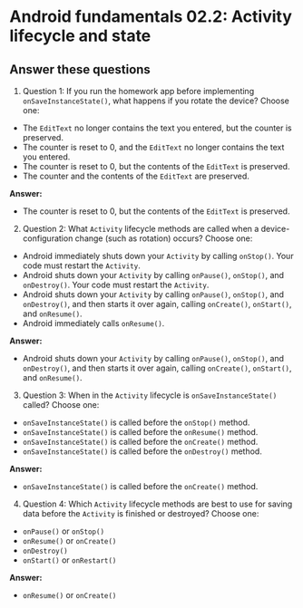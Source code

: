 Android fundamentals 02.2: Activity lifecycle and state
=======

Answer these questions
-----------

1. Question 1: If you run the homework app before implementing `onSaveInstanceState()`, what happens if you rotate the device? Choose one:


* The `EditText` no longer contains the text you entered, but the counter is preserved.
* The counter is reset to 0, and the `EditText` no longer contains the text you entered.
* The counter is reset to 0, but the contents of the `EditText` is preserved.
* The counter and the contents of the `EditText` are preserved.

**Answer:**
* The counter is reset to 0, but the contents of the `EditText` is preserved.


2. Question 2: What `Activity` lifecycle methods are called when a device-configuration change (such as rotation) occurs? Choose one:


* Android immediately shuts down your `Activity` by calling `onStop()`. Your code must restart the `Activity`.
* Android shuts down your `Activity` by calling `onPause()`, `onStop()`, and `onDestroy()`. Your code must restart the `Activity`.
* Android shuts down your `Activity` by calling `onPause()`, `onStop()`, and `onDestroy()`, and then starts it over again, calling `onCreate()`, `onStart()`, and `onResume()`.
* Android immediately calls `onResume()`.


**Answer:**
* Android shuts down your `Activity` by calling `onPause()`, `onStop()`, and `onDestroy()`, and then starts it over again, calling `onCreate()`, `onStart()`, and `onResume()`.


3. Question 3: When in the `Activity` lifecycle is `onSaveInstanceState()` called? Choose one:


* `onSaveInstanceState()` is called before the `onStop()` method.
* `onSaveInstanceState()` is called before the `onResume()` method.
* `onSaveInstanceState()` is called before the `onCreate()` method.
* `onSaveInstanceState()` is called before the `onDestroy()` method.


**Answer:**
* `onSaveInstanceState()` is called before the `onCreate()` method.


4. Question 4: Which `Activity` lifecycle methods are best to use for saving data before the `Activity` is finished or destroyed? Choose one:


* `onPause()` or `onStop()`
* `onResume()` or `onCreate()`
* `onDestroy()`
* `onStart()` or `onRestart()`

**Answer:**
* `onResume()` or `onCreate()`
